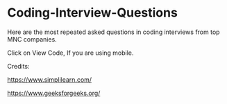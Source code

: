 # Coding-Interview-Questions
Here are the most repeated asked questions in coding interviews from top MNC companies.

Click on View Code, If you are using mobile.

Credits:

https://www.simplilearn.com/

https://www.geeksforgeeks.org/
